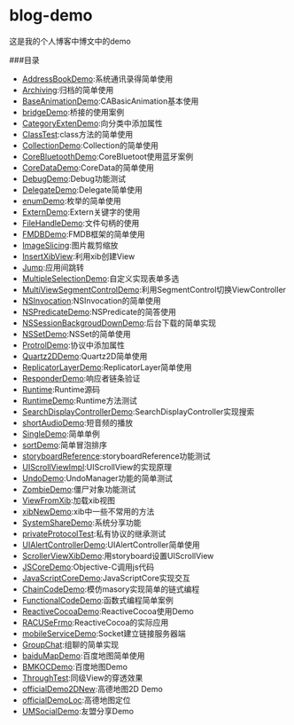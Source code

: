 # blog-demo
这是我的个人博客中博文中的demo

###目录
* [AddressBookDemo](AddressBookDemo):系统通讯录得简单使用
* [Archiving](Archiving):归档的简单使用
* [BaseAnimationDemo](BaseAnimationDemo):CABasicAnimation基本使用
* [bridgeDemo](bridgeDemo):桥接的使用案例
* [CategoryExtenDemo](CategoryExtenDemo):向分类中添加属性
* [ClassTest](ClassTest):class方法的简单使用
* [CollectionDemo](CollectionDemo):Collection的简单使用
* [CoreBluetoothDemo](CoreBluetoothDemo):CoreBluetoot使用蓝牙案例
* [CoreDataDemo](CoreDataDemo):CoreData的简单使用
* [DebugDemo](DebugDemo):Debug功能测试
* [DelegateDemo](DelegateDemo):Delegate简单使用
* [enumDemo](enumDemo):枚举的简单使用
* [ExternDemo](ExternDemo):Extern关键字的使用
* [FileHandleDemo](FileHandleDemo):文件句柄的使用
* [FMDBDemo](FMDBDemo):FMDB框架的简单使用
* [ImageSlicing](ImageSlicing):图片裁剪缩放
* [InsertXibView](InsertXibView):利用xib创建View
* [Jump](Jump):应用间跳转
* [MultipleSelectionDemo](MultipleSelectionDemo):自定义实现表单多选
* [MultiViewSegmentControlDemo](MultiViewSegmentControlDemo):利用SegmentControl切换ViewController
* [NSInvocation](NSInvocation):NSInvocation的简单使用
* [NSPredicateDemo](NSPredicateDemo):NSPredicate的简答使用
* [NSSessionBackgroudDownDemo](NSSessionBackgroudDownDemo):后台下载的简单实现
* [NSSetDemo](NSSetDemo):NSSet的简单使用
* [ProtrolDemo](ProtrolDemo):协议中添加属性
* [Quartz2DDemo](Quartz2DDemo):Quartz2D简单使用
* [ReplicatorLayerDemo](ReplicatorLayerDemo):ReplicatorLayer简单使用
* [ResponderDemo](ResponderDemo):响应者链条验证
* [Runtime](Runtime):Runtime源码
* [RuntimeDemo](RuntimeDemo):Runtime方法测试
* [SearchDisplayControllerDemo](SearchDisplayController):SearchDisplayController实现搜索
* [shortAudioDemo](shortAudioDemo):短音频的播放
* [SingleDemo](SingleDemo):简单单例
* [sortDemo](sortDemo):简单冒泡排序
* [storyboardReference](storyboardReference):storyboardReference功能测试
* [UIScrollViewImpl](UIScrollViewImpl):UIScrollView的实现原理
* [UndoDemo](UndoDemo):UndoManager功能的简单测试
* [ZombieDemo](ZombieDemo):僵尸对象功能测试
* [ViewFromXib](ViewFromXib):加载xib视图
* [xibNewDemo](xibNewDemo):xib中一些不常用的方法
* [SystemShareDemo](SystemShareDemo):系统分享功能
* [privateProtocolTest](privateProtocolTest):私有协议的继承测试
* [UIAlertControllerDemo](UIAlertControllerDemo):UIAlertController简单使用
* [ScrollerViewXibDemo](ScrollerViewXibDemo):用storyboard设置UIScrollView
* [JSCoreDemo](JSCoreDemo):Objective-C调用js代码
* [JavaScriptCoreDemo](JavaScriptCoreDemo):JavaScriptCore实现交互
* [ChainCodeDemo](ChainCodeDemo):模仿masory实现简单的链式编程
* [FunctionalCodeDemo](FunctionalCodeDemo):函数式编程简单案例
* [ReactiveCocoaDemo](ReactiveCocoaDemo):ReactiveCocoa使用Demo
* [RACUSeFrmo](RACUSeFrmo):ReactiveCocoa的实际应用
* [mobileServiceDemo](mobileServiceDemo):Socket建立链接服务器端
* [GroupChat](GroupChat):组聊的简单实现
* [baiduMapDemo](baiduMapDemo):百度地图简单使用
* [BMKOCDemo](BMKOCDemo):百度地图Demo
* [ThroughTest](ThroughTest):同级View的穿透效果
* [officialDemo2DNew](officialDemo2DNew):高德地图2D Demo
* [officialDemoLoc](officialDemoLoc):高德地图定位
* [UMSocialDemo](UMSocialDemo):友盟分享Demo